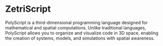 # ZetriScript
PolyScript is a third-dimensional programming language designed for mathematical and spatial computations. Unlike traditional languages, PolyScript allows you to organize and visualize code in 3D space, enabling the creation of systems, models, and simulations with spatial awareness.
